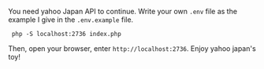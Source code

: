 You need yahoo Japan API to continue. Write your own
`.env` file as the example I give in the `.env.example` file.

```
 php -S localhost:2736 index.php
```
Then, open your browser, enter `http://localhost:2736`.
Enjoy yahoo japan's toy!
